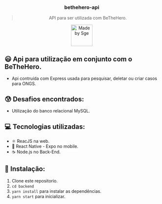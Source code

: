 <h3 align="center">
  bethehero-api
</h3>

<blockquote align="center">API para ser utilizada com BeTheHero.</blockquote>

<p align="center">
  <a href="http://sgeinformatica.com.br/">
    <img alt="Made by Sge" src="https://i.imgur.com/Dm7Xym9.png" width="70" heigth="20">
  </a>
</p>

## :smiley: Api para utilização em conjunto com o BeTheHero.

- Api contruída com Express usada para pesquisar, deletar ou criar casos para ONGS.

## :cold_sweat: Desafios encontrados:

- Utilização do banco relacional MySQL.

## :computer: Tecnologias utilizadas:

- ⚛️ ReacJS na web.
- :iphone: React Native - Expo no mobile.
- ☕️ Node.js no Back-End.

## :dvd: Instalação:

1. Clone este repositorio.
2. `cd backend`<br />
3. `yarn install` para instalar as dependências.<br />
4. `yarn start` para inicializar.<br />
